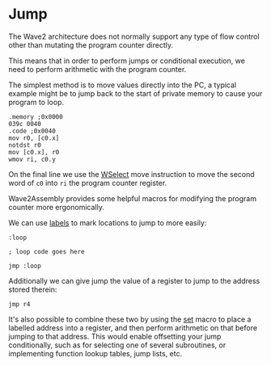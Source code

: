 # Jump

The Wave2 architecture does not normally support any type of flow control other than mutating the program counter directly.

This means that in order to perform jumps or conditional execution, we need to perform arithmetic with the program counter.

The simplest method is to move values directly into the PC, a typical example might be to jump back to the start of private memory to cause your program to loop.

```w2s
.memory ;0x0000
039c 0040
.code ;0x0040
mov r0, [c0.x]
notdst r0
mov [c0.x], r0
wmov ri, c0.y
```

On the final line we use the [WSelect](../wselect.md) move instruction to move the second word of `c0` into `ri` the program counter register.

Wave2Assembly provides some helpful macros for modifying the program counter more ergonomically.

We can use [labels](./lables.md) to mark locations to jump to more easily:

```w2s
:loop

; loop code goes here

jmp :loop
```

Additionally we can give jump the value of a register to jump to the address stored therein:

```w2s
jmp r4
```

It's also possible to combine these two by using the [set](./set.md) macro to place a labelled address into a register, and then perform arithmetic on that before jumping to that address. This would enable offsetting your jump conditionally, such as for selecting one of several subroutines, or implementing function lookup tables, jump lists, etc.